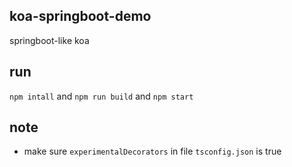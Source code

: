 ## koa-springboot-demo
springboot-like koa

## run
`npm intall` and `npm run build` and `npm start`
## note
- make sure `experimentalDecorators` in file `tsconfig.json` is true
